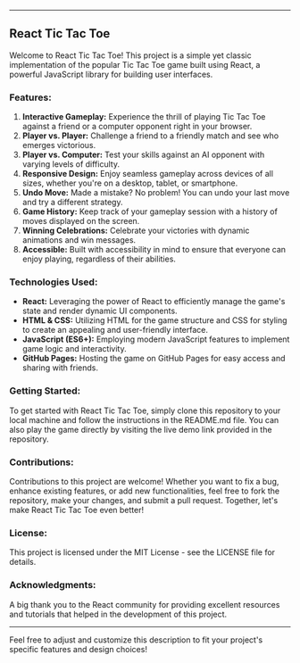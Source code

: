  

---

## React Tic Tac Toe

Welcome to React Tic Tac Toe! This project is a simple yet classic implementation of the popular Tic Tac Toe game built using React, a powerful JavaScript library for building user interfaces.

### Features:

1. **Interactive Gameplay:** Experience the thrill of playing Tic Tac Toe against a friend or a computer opponent right in your browser.
2. **Player vs. Player:** Challenge a friend to a friendly match and see who emerges victorious.
3. **Player vs. Computer:** Test your skills against an AI opponent with varying levels of difficulty.
4. **Responsive Design:** Enjoy seamless gameplay across devices of all sizes, whether you're on a desktop, tablet, or smartphone.
5. **Undo Move:** Made a mistake? No problem! You can undo your last move and try a different strategy.
6. **Game History:** Keep track of your gameplay session with a history of moves displayed on the screen.
7. **Winning Celebrations:** Celebrate your victories with dynamic animations and win messages.
8. **Accessible:** Built with accessibility in mind to ensure that everyone can enjoy playing, regardless of their abilities.

### Technologies Used:

- **React:** Leveraging the power of React to efficiently manage the game's state and render dynamic UI components.
- **HTML & CSS:** Utilizing HTML for the game structure and CSS for styling to create an appealing and user-friendly interface.
- **JavaScript (ES6+):** Employing modern JavaScript features to implement game logic and interactivity.
- **GitHub Pages:** Hosting the game on GitHub Pages for easy access and sharing with friends.

### Getting Started:

To get started with React Tic Tac Toe, simply clone this repository to your local machine and follow the instructions in the README.md file. You can also play the game directly by visiting the live demo link provided in the repository.

### Contributions:

Contributions to this project are welcome! Whether you want to fix a bug, enhance existing features, or add new functionalities, feel free to fork the repository, make your changes, and submit a pull request. Together, let's make React Tic Tac Toe even better!

### License:

This project is licensed under the MIT License - see the LICENSE file for details.

### Acknowledgments:

A big thank you to the React community for providing excellent resources and tutorials that helped in the development of this project.

---

Feel free to adjust and customize this description to fit your project's specific features and design choices!
